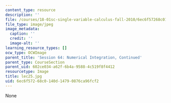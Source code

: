 ```yaml
---
content_type: resource
description: ''
file: /courses/18-01sc-single-variable-calculus-fall-2010/6ec6f57268c0140d14790876ca96fcf2_lec25.jpg
file_type: image/jpeg
image_metadata:
  caption: ''
  credit: ''
  image-alt: ''
learning_resource_types: []
ocw_type: OCWImage
parent_title: 'Session 64: Numerical Integration, Continued'
parent_type: CourseSection
parent_uid: 602ce034-a62f-6b4a-9588-4c519f8f4412
resourcetype: Image
title: lec25.jpg
uid: 6ec6f572-68c0-140d-1479-0876ca96fcf2
---
```

None


